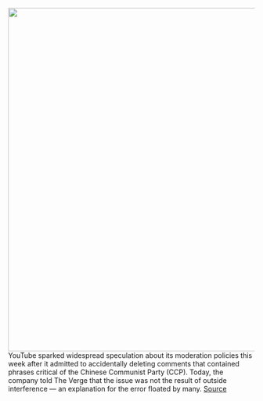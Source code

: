 <img src='https://cdn.vox-cdn.com/thumbor/2gWk2Lcn9cG4dXvfJnHmWa34rZg=/0x0:2040x1360/1200x800/filters:focal(857x517:1183x843)/cdn.vox-cdn.com/uploads/chorus_image/image/66863794/acastro_180403_1777_youtube_0002.0.jpg' width='700px' /><br/>
YouTube sparked widespread speculation about its moderation policies this week after it admitted to accidentally deleting comments that contained phrases critical of the Chinese Communist Party (CCP). Today, the company told The Verge that the issue was not the result of outside interference — an explanation for the error floated by many.
<a href='https://www.theverge.com/2020/5/28/21272983/youtube-deleting-comments-chinese-communist-censorship-explanation'> Source <a/>